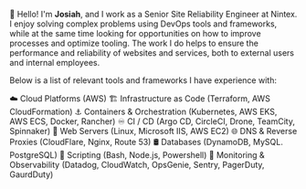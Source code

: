 👋 Hello! I'm **Josiah**, and I work as a Senior Site Reliability Engineer at Nintex. I enjoy solving complex problems using DevOps tools and frameworks, while at the same time looking for opportunities on how to improve processes and optimize tooling. The work I do helps to ensure the performance and reliability of websites and services, both to external users and internal employees.

Below is a list of relevant tools and frameworks I have experience with:

☁️ Cloud Platforms (AWS)
🏗️ Infrastructure as Code (Terraform, AWS CloudFormation)
⚓ Containers & Orchestration (Kubernetes, AWS EKS, AWS ECS, Docker, Rancher)
♾️ CI / CD (Argo CD, CircleCI, Drone, TeamCity, Spinnaker)
📔 Web Servers (Linux, Microsoft IIS, AWS EC2)
🌐 DNS & Reverse Proxies (CloudFlare, Nginx, Route 53)
🛢️ Databases (DynamoDB, MySQL. PostgreSQL)
📜 Scripting (Bash, Node.js, Powershell)
🔭 Monitoring & Observability (Datadog, CloudWatch, OpsGenie, Sentry, PagerDuty, GaurdDuty)
